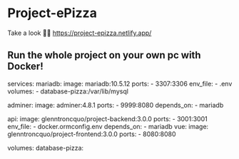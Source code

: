 # Project-ePizza
Take a look 👀👀
https://project-epizza.netlify.app/

## Run the whole project on your own pc with Docker!

services:
  mariadb:
    image: mariadb:10.5.12
    ports:
      - 3307:3306
    env_file:
      - .env
    volumes:
      - database-pizza:/var/lib/mysql

  adminer:
    image: adminer:4.8.1
    ports:
      - 9999:8080
    depends_on:
      - mariadb

  api:
    image: glenntroncquo/project-backend:3.0.0
    ports:
      - 3001:3001
    env_file:
      - docker.ormconfig.env
    depends_on:
      - mariadb
  vue:
    image: glenntroncquo/project-frontend:3.0.0
    ports:
      - 8080:8080

volumes:
  database-pizza:
